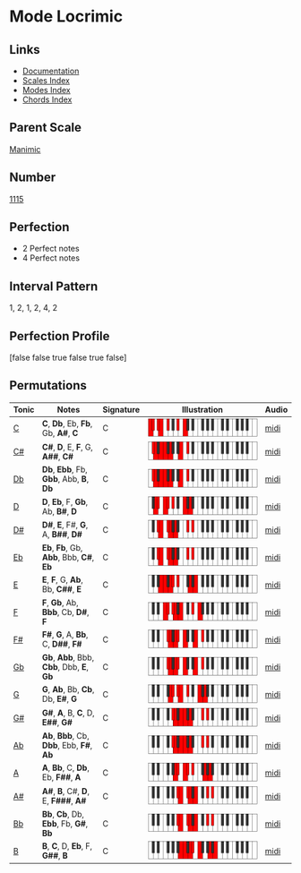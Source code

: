 # Mode Locrimic

## Links

- [Documentation](index.md)
- [Scales Index](Scales.md)
- [Modes Index](Modes.md)
- [Chords Index](Chords.md)

## Parent Scale

[Manimic](ScaleManimic.md)

## Number

[1115](https://ianring.com/musictheory/scales/1115)

## Perfection

- 2 Perfect notes
- 4 Perfect notes

## Interval Pattern

1, 2, 1, 2, 4, 2

## Perfection Profile

[false false true false true false]

## Permutations

| Tonic | Notes | Signature | Illustration | Audio |
|-------|-------|-----------|--------------|-------|
| [C](ModeCNaturalLocrimic.md) | **C**, **Db**, Eb, **Fb**, Gb, **A#**, **C** | C | ![CNaturalLocrimic](ModeCNaturalLocrimic.png) | [midi](https://github.com/edipermadi/music/blob/main/docs/ModeCNaturalLocrimic.mid?raw=true) |
| [C#](ModeCSharpLocrimic.md) | **C#**, **D**, E, **F**, G, **A##**, **C#** | C | ![CSharpLocrimic](ModeCSharpLocrimic.png) | [midi](https://github.com/edipermadi/music/blob/main/docs/ModeCSharpLocrimic.mid?raw=true) |
| [Db](ModeDFlatLocrimic.md) | **Db**, **Ebb**, Fb, **Gbb**, Abb, **B**, **Db** | C | ![DFlatLocrimic](ModeDFlatLocrimic.png) | [midi](https://github.com/edipermadi/music/blob/main/docs/ModeDFlatLocrimic.mid?raw=true) |
| [D](ModeDNaturalLocrimic.md) | **D**, **Eb**, F, **Gb**, Ab, **B#**, **D** | C | ![DNaturalLocrimic](ModeDNaturalLocrimic.png) | [midi](https://github.com/edipermadi/music/blob/main/docs/ModeDNaturalLocrimic.mid?raw=true) |
| [D#](ModeDSharpLocrimic.md) | **D#**, **E**, F#, **G**, A, **B##**, **D#** | C | ![DSharpLocrimic](ModeDSharpLocrimic.png) | [midi](https://github.com/edipermadi/music/blob/main/docs/ModeDSharpLocrimic.mid?raw=true) |
| [Eb](ModeEFlatLocrimic.md) | **Eb**, **Fb**, Gb, **Abb**, Bbb, **C#**, **Eb** | C | ![EFlatLocrimic](ModeEFlatLocrimic.png) | [midi](https://github.com/edipermadi/music/blob/main/docs/ModeEFlatLocrimic.mid?raw=true) |
| [E](ModeENaturalLocrimic.md) | **E**, **F**, G, **Ab**, Bb, **C##**, **E** | C | ![ENaturalLocrimic](ModeENaturalLocrimic.png) | [midi](https://github.com/edipermadi/music/blob/main/docs/ModeENaturalLocrimic.mid?raw=true) |
| [F](ModeFNaturalLocrimic.md) | **F**, **Gb**, Ab, **Bbb**, Cb, **D#**, **F** | C | ![FNaturalLocrimic](ModeFNaturalLocrimic.png) | [midi](https://github.com/edipermadi/music/blob/main/docs/ModeFNaturalLocrimic.mid?raw=true) |
| [F#](ModeFSharpLocrimic.md) | **F#**, **G**, A, **Bb**, C, **D##**, **F#** | C | ![FSharpLocrimic](ModeFSharpLocrimic.png) | [midi](https://github.com/edipermadi/music/blob/main/docs/ModeFSharpLocrimic.mid?raw=true) |
| [Gb](ModeGFlatLocrimic.md) | **Gb**, **Abb**, Bbb, **Cbb**, Dbb, **E**, **Gb** | C | ![GFlatLocrimic](ModeGFlatLocrimic.png) | [midi](https://github.com/edipermadi/music/blob/main/docs/ModeGFlatLocrimic.mid?raw=true) |
| [G](ModeGNaturalLocrimic.md) | **G**, **Ab**, Bb, **Cb**, Db, **E#**, **G** | C | ![GNaturalLocrimic](ModeGNaturalLocrimic.png) | [midi](https://github.com/edipermadi/music/blob/main/docs/ModeGNaturalLocrimic.mid?raw=true) |
| [G#](ModeGSharpLocrimic.md) | **G#**, **A**, B, **C**, D, **E##**, **G#** | C | ![GSharpLocrimic](ModeGSharpLocrimic.png) | [midi](https://github.com/edipermadi/music/blob/main/docs/ModeGSharpLocrimic.mid?raw=true) |
| [Ab](ModeAFlatLocrimic.md) | **Ab**, **Bbb**, Cb, **Dbb**, Ebb, **F#**, **Ab** | C | ![AFlatLocrimic](ModeAFlatLocrimic.png) | [midi](https://github.com/edipermadi/music/blob/main/docs/ModeAFlatLocrimic.mid?raw=true) |
| [A](ModeANaturalLocrimic.md) | **A**, **Bb**, C, **Db**, Eb, **F##**, **A** | C | ![ANaturalLocrimic](ModeANaturalLocrimic.png) | [midi](https://github.com/edipermadi/music/blob/main/docs/ModeANaturalLocrimic.mid?raw=true) |
| [A#](ModeASharpLocrimic.md) | **A#**, **B**, C#, **D**, E, **F###**, **A#** | C | ![ASharpLocrimic](ModeASharpLocrimic.png) | [midi](https://github.com/edipermadi/music/blob/main/docs/ModeASharpLocrimic.mid?raw=true) |
| [Bb](ModeBFlatLocrimic.md) | **Bb**, **Cb**, Db, **Ebb**, Fb, **G#**, **Bb** | C | ![BFlatLocrimic](ModeBFlatLocrimic.png) | [midi](https://github.com/edipermadi/music/blob/main/docs/ModeBFlatLocrimic.mid?raw=true) |
| [B](ModeBNaturalLocrimic.md) | **B**, **C**, D, **Eb**, F, **G##**, **B** | C | ![BNaturalLocrimic](ModeBNaturalLocrimic.png) | [midi](https://github.com/edipermadi/music/blob/main/docs/ModeBNaturalLocrimic.mid?raw=true) |
